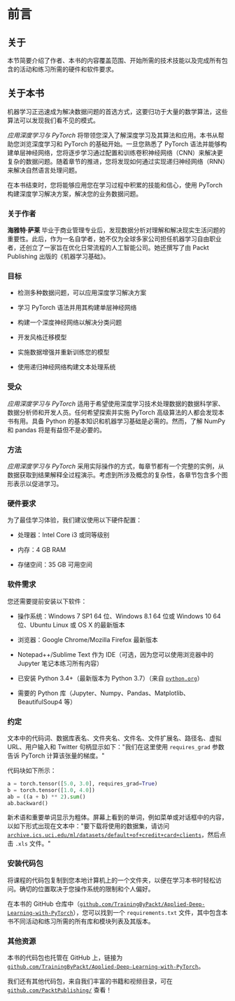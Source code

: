 # 前言

## 关于

本节简要介绍了作者、本书的内容覆盖范围、开始所需的技术技能以及完成所有包含的活动和练习所需的硬件和软件要求。

## 关于本书

机器学习正迅速成为解决数据问题的首选方式，这要归功于大量的数学算法，这些算法可以发现我们看不见的模式。

*应用深度学习与 PyTorch* 将带领您深入了解深度学习及其算法和应用。本书从帮助您浏览深度学习和 PyTorch 的基础开始。一旦您熟悉了 PyTorch 语法并能够构建单层神经网络，您将逐步学习通过配置和训练卷积神经网络（CNN）来解决更复杂的数据问题。随着章节的推进，您将发现如何通过实现递归神经网络（RNN）来解决自然语言处理问题。

在本书结束时，您将能够应用您在学习过程中积累的技能和信心，使用 PyTorch 构建深度学习解决方案，解决您的业务数据问题。

### 关于作者

**海雅特·萨莱** 毕业于商业管理专业后，发现数据分析对理解和解决现实生活问题的重要性。此后，作为一名自学者，她不仅为全球多家公司担任机器学习自由职业者，还创立了一家旨在优化日常流程的人工智能公司。她还撰写了由 Packt Publishing 出版的《机器学习基础》。

### 目标

+   检测多种数据问题，可以应用深度学习解决方案

+   学习 PyTorch 语法并用其构建单层神经网络

+   构建一个深度神经网络以解决分类问题

+   开发风格迁移模型

+   实施数据增强并重新训练您的模型

+   使用递归神经网络构建文本处理系统

### 受众

*应用深度学习与 PyTorch* 适用于希望使用深度学习技术处理数据的数据科学家、数据分析师和开发人员。任何希望探索并实施 PyTorch 高级算法的人都会发现本书有用。具备 Python 的基本知识和机器学习基础是必需的。然而，了解 NumPy 和 pandas 将是有益但不是必要的。

### 方法

*应用深度学习与 PyTorch* 采用实际操作的方式，每章节都有一个完整的实例，从数据获取到结果解释全过程演示。考虑到所涉及概念的复杂性，各章节包含多个图形表示以促进学习。

### 硬件要求

为了最佳学习体验，我们建议使用以下硬件配置：

+   处理器：Intel Core i3 或同等级别

+   内存：4 GB RAM

+   存储空间：35 GB 可用空间

### 软件需求

您还需要提前安装以下软件：

+   操作系统：Windows 7 SP1 64 位、Windows 8.1 64 位或 Windows 10 64 位、Ubuntu Linux 或 OS X 的最新版本

+   浏览器：Google Chrome/Mozilla Firefox 最新版本

+   Notepad++/Sublime Text 作为 IDE（可选，因为您可以使用浏览器中的 Jupyter 笔记本练习所有内容）

+   已安装 Python 3.4+（最新版本为 Python 3.7）（来自 [`python.org`](https://python.org)）

+   需要的 Python 库（Jupyter、Numpy、Pandas、Matplotlib、BeautifulSoup4 等）

### 约定

文本中的代码词、数据库表名、文件夹名、文件名、文件扩展名、路径名、虚拟 URL、用户输入和 Twitter 句柄显示如下："我们在这里使用 `requires_grad` 参数告诉 PyTorch 计算该张量的梯度。"

代码块如下所示：

```py
a = torch.tensor([5.0, 3.0], requires_grad=True)
b = torch.tensor([1.0, 4.0])
ab = ((a + b) ** 2).sum()
ab.backward()
```

新术语和重要单词显示为粗体。屏幕上看到的单词，例如菜单或对话框中的内容，以如下形式出现在文本中："要下载将使用的数据集，请访问 [`archive.ics.uci.edu/ml/datasets/default+of+credit+card+clients`](http://archive.ics.uci.edu/ml/datasets/default+of+credit+card+clients)，然后点击 `.xls` 文件。"

### 安装代码包

将课程的代码包复制到您本地计算机上的一个文件夹，以便在学习本书时轻松访问。确切的位置取决于您操作系统的限制和个人偏好。

在本书的 GitHub 仓库中（[`github.com/TrainingByPackt/Applied-Deep-Learning-with-PyTorch`](https://github.com/TrainingByPackt/Applied-Deep-Learning-with-PyTorch)），您可以找到一个 `requirements.txt` 文件，其中包含本书不同活动和练习所需的所有库和模块列表及其版本。

### 其他资源

本书的代码包也托管在 GitHub 上，链接为 [`github.com/TrainingByPackt/Applied-Deep-Learning-with-PyTorch`](https://github.com/TrainingByPackt/Applied-Deep-Learning-with-PyTorch)。

我们还有其他代码包，来自我们丰富的书籍和视频目录，可在 [`github.com/PacktPublishing/`](https://github.com/PacktPublishing/) 查看！
